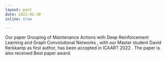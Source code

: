 ```yaml
---
layout: post
date: 2022-01-30
inline: true

---
```


Our paper Grouping of Maintenance Actions with Deep Reinforcement Learning and Graph Convolutional Networks , with our Master student David Kerkkamp as first author, has been accepted in ICAART 2022 . The paper is also received Best paper award.
